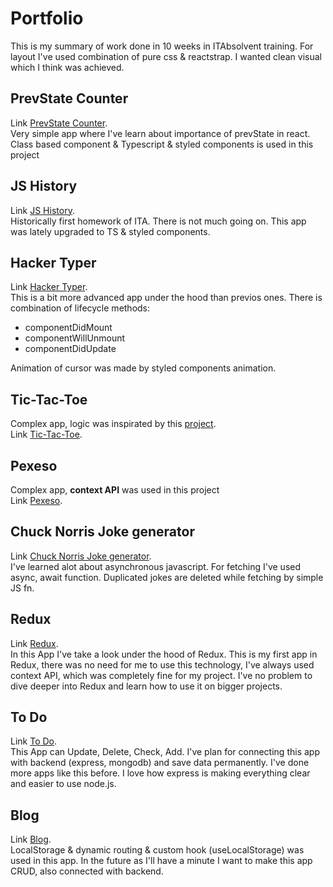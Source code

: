 # Portfolio

This is my summary of work done in 10 weeks in ITAbsolvent training. For layout I've used combination of pure css & reactstrap. I wanted clean visual which I think was achieved.

## PrevState Counter

Link [PrevState Counter](https://pavelkaplan.eu/third).  
Very simple app where I've learn about importance of prevState in react.
Class based component & Typescript & styled components is used in this project

## JS History

Link [JS History](https://pavelkaplan.eu/second).  
Historically first homework of ITA. There is not much going on.
This app was lately upgraded to TS & styled components.

## Hacker Typer

Link [Hacker Typer](https://pavelkaplan.eu/hackertyper).  
This is a bit more advanced app under the hood than previos ones. There is combination of lifecycle methods:

- componentDidMount
- componentWillUnmount
- componentDidUpdate

Animation of cursor was made by styled components animation.

## Tic-Tac-Toe

Complex app, logic was inspirated by this [project](https://github.com/Cristi-Rusu/Tic-Tac-Toe-10x10/tree/master/src/components/game).  
Link [Tic-Tac-Toe](https://pavelkaplan.eu/tic-tac-toe).

## Pexeso

Complex app, **context API** was used in this project  
Link [Pexeso](https://pavelkaplan.eu/pexeso).

## Chuck Norris Joke generator

Link [Chuck Norris Joke generator](https://pavelkaplan.eu/chuck).  
I've learned alot about asynchronous javascript. For fetching I've used async, await function. Duplicated jokes are deleted while fetching by simple JS fn.

## Redux

Link [Redux](https://pavelkaplan.eu/redux).  
In this App I've take a look under the hood of Redux. This is my first app in Redux, there was no need for me to use this technology, I've always used context API, which was completely fine for my project. I've no problem to dive deeper into Redux and learn how to use it on bigger projects.

## To Do

Link [To Do](https://pavelkaplan.eu/todo).  
This App can Update, Delete, Check, Add. I've plan for connecting this app with backend (express, mongodb) and save data permanently. I've done more apps like this before. I love how express is making everything clear and easier to use node.js.

## Blog

Link [Blog](https://pavelkaplan.eu/blog).  
LocalStorage & dynamic routing & custom hook (useLocalStorage) was used in this app. In the future as I'll have a minute I want to make this app CRUD, also connected with backend.

